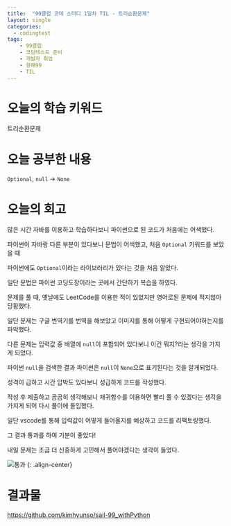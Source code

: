 ```yaml
---
title:  "99클럽 코테 스터디 1일차 TIL - 트리순환문제"
layout: single
categories:
  - codingtest
tags:
	- 99클럽
	- 코딩테스트 준비
	- 개발자 취업
	- 항해99
	- TIL
---
```


# 오늘의 학습 키워드 
트리순환문제

# 오늘 공부한 내용
`Optional`, `null` -> `None`

# 오늘의 회고
많은 시간 자바를 이용하고 학습하다보니 파이썬으로 된 코드가 처음에는 어색했다.

파이썬이 자바랑 다른 부분이 있다보니 문법이 어색했고, 처음 `Optional` 키워드를 보았을 때

파이썬에도 `Optional`이라는 라이브러리가 있다는 것을 처음 알았다.

일단 문법은 파이썬 코딩도장이라는 곳에서 간단하기 복습을 하였다.

문제를 풀 때, 옛날에도 LeetCode를 이용한 적이 있었지만 영어로된 문제에 적지않아 당황했다.

일단 문제는 구글 번역기를 번역을 해보았고 이미지를 통해 어떻게 구현되어야하는지를 파악했다.

다른 문제는 입력값 중 배열에 `null`이 포함되어 있다보니 이건 뭐지?라는 생각을 가지게 되었다.

파이썬 `null`을 검색한 결과 파이썬은 `null`이 `None`으로 표기된다는 것을 알게되었다.

성격이 급하고 시간 압박도 있다보니 성급하게 코드를 작성했다.

작성 후 제출하고 곰곰히 생각해보니 재귀함수를 이용하면 빨리 풀 수 있겠다는 생각을 가지게 되어 다시 풀이에 돌입했다.

일단 vscode를 통해 입력값이 어떻게 들어올지를 예상하고 코드를 리팩토링했다.

그 결과 통과를 하여 기분이 좋았다!

내일 문제는 조금 더 신중하게 고민해서 풀어야겠다는 생각이 들었다.

![통과](https://github.com/kimhyunso/kimhyunso.github.io/assets/87798982/b5b28315-4856-4e62-b70b-96c9b992ea33)
{: .align-center}

# 결과물
https://github.com/kimhyunso/sail-99_withPython












